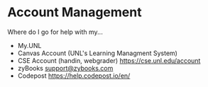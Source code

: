 



# Account Management

Where do I go for help with my...

* My.UNL
* Canvas Account (UNL's Learning Managment System)
* CSE Account (handin, webgrader) https://cse.unl.edu/account
* zyBooks support@zybooks.com  
* Codepost https://help.codepost.io/en/
